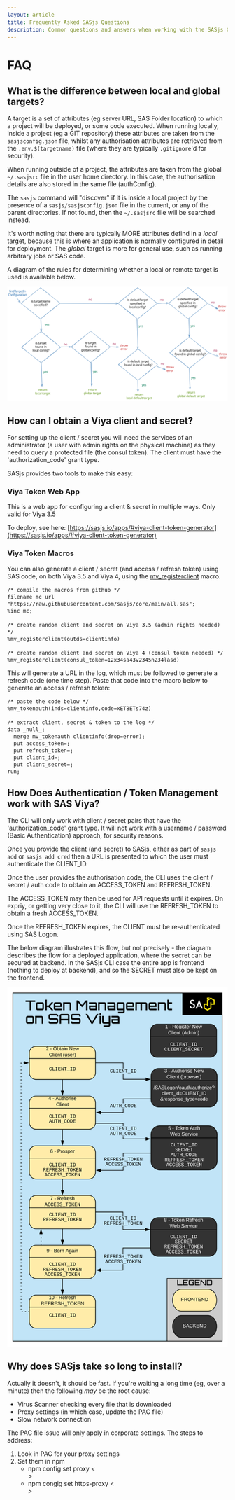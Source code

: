 ```yaml
---
layout: article
title: Frequently Asked SASjs Questions
description: Common questions and answers when working with the SASjs Command Line Interface
---
```


# FAQ

## What is the difference between local and global targets?

A target is a set of attributes (eg server URL, SAS Folder location) to which a project will be deployed, or some code executed. When running locally, inside a project (eg a GIT repository) these attributes are taken from the `sasjsconfig.json` file, whilst any authorisation attributes are retrieved from the `.env.$(targetname)` file (where they are typically `.gitignore`'d for security).

When running outside of a project, the attributes are taken from the global `~/.sasjsrc` file in the user home directory. In this case, the authorisation details are also stored in the same file (authConfig).

The `sasjs` command will "discover" if it is inside a local project by the presence of a `sasjs/sasjsconfig.json` file in the current, or any of the parent directories. If not found, then the `~/.sasjsrc` file will be searched instead.

It's worth noting that there are typically MORE attributes defind in a _local_ target, because this is where an application is normally configured in detail for deployment. The _global_ target is more for general use, such as running arbitrary jobs or SAS code.

A diagram of the rules for determining whether a local or remote target is used is available below.

<!-- source: https://excalidraw.com/#room=0e0163e79c486da603dd,OrjYfbOmt6OTc64ND7Qf6Q -->

![SAS target](/img/targetBehaviour.svg)

## How can I obtain a Viya client and secret?

For setting up the client / secret you will need the services of an administrator (a user with admin rights on the physical machine) as they need to query a protected file (the consul token). The client must have the 'authorization_code' grant type.

SASjs provides two tools to make this easy:

### Viya Token Web App

This is a web app for configuring a client & secret in multiple ways.  Only valid for Viya 3.5

To deploy, see here: [https://sasjs.io/apps/#viya-client-token-generator](https://sasjs.io/apps/#viya-client-token-generator)

### Viya Token Macros

You can also generate a client / secret (and access / refresh token) using SAS code, on both Viya 3.5 and Viya 4, using the [mv_registerclient](https://core.sasjs.io/mv__registerclient_8sas.html) macro.

```sas
/* compile the macros from github */
filename mc url "https://raw.githubusercontent.com/sasjs/core/main/all.sas";
%inc mc;

/* create random client and secret on Viya 3.5 (admin rights needed) */
%mv_registerclient(outds=clientinfo)

/* create random client and secret on Viya 4 (consul token needed) */
%mv_registerclient(consul_token=12x34sa43v2345n234lasd)
```

This will generate a URL in the log, which must be followed to generate a refresh code (one time step). Paste that code into the macro below to generate an access / refresh token:

```
/* paste the code below */
%mv_tokenauth(inds=clientinfo,code=xET8ETs74z)

/* extract client, secret & token to the log */
data _null_;
  merge mv_tokenauth clientinfo(drop=error);
  put access_token=;
  put refresh_token=;
  put client_id=;
  put client_secret=;
run;

```

## How Does Authentication / Token Management work with SAS Viya?

The CLI will only work with client / secret pairs that have the 'authorization_code' grant type. It will not work with a username / password (Basic Authentication) approach, for security reasons.

Once you provide the client (and secret) to SASjs, either as part of `sasjs add` or `sasjs add cred` then a URL is presented to which the user must authenticate the CLIENT_ID.

Once the user provides the authorisation code, the CLI uses the client / secret / auth code to obtain an ACCESS_TOKEN and REFRESH_TOKEN.

The ACCESS_TOKEN may then be used for API requests until it expires. On expriy, or getting very close to it, the CLI will use the REFRESH_TOKEN to obtain a fresh ACCESS_TOKEN.

Once the REFRESH_TOKEN expires, the CLIENT must be re-authenticated using SAS Logon.

The below diagram illustrates this flow, but not precisely - the diagram describes the flow for a deployed application, where the secret can be secured at backend.  In the SASjs CLI case the entire app is frontend (nothing to deploy at backend), and so the SECRET must also be kept on the frontend.

<!-- source: https://lucid.app/lucidchart/e5ff1d2a-9d6a-4ae5-a990-a2a036d792f3/edit?page=O3h49Ot7ObFc# -->

![SAS token authentication](/img/tokenmanagementsasviya.svg)

## Why does SASjs take so long to install?

Actually it doesn't, it should be fast.  If you're waiting a long time (eg, over a minute) then the following _may_ be the root cause:

* Virus Scanner checking every file that is downloaded
* Proxy settings (in which case, update the PAC file)
* Slow network connection

The PAC file issue will only apply in corporate settings.  The steps to address:

1. Look in PAC for your proxy settings
2. Set them in npm
    - npm config set proxy <<address>>
    - npm congig set https-proxy <<address>>
